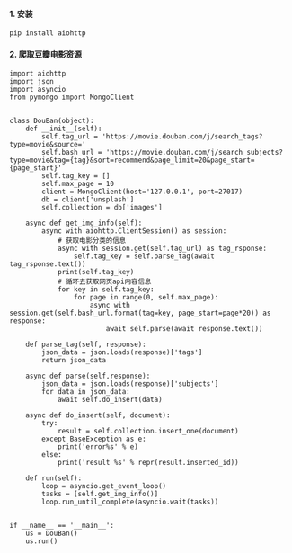 

#### 1. 安装

	pip install aiohttp

#### 2. 爬取豆瓣电影资源

	import aiohttp
	import json
	import asyncio
	from pymongo import MongoClient
	
	
	class DouBan(object):
	    def __init__(self):
	        self.tag_url = 'https://movie.douban.com/j/search_tags?type=movie&source='
	        self.bash_url = 'https://movie.douban.com/j/search_subjects?type=movie&tag={tag}&sort=recommend&page_limit=20&page_start={page_start}'
	        self.tag_key = []
	        self.max_page = 10
	        client = MongoClient(host='127.0.0.1', port=27017)
	        db = client['unsplash']
	        self.collection = db['images']
	
	    async def get_img_info(self):
	        async with aiohttp.ClientSession() as session:
	            # 获取电影分类的信息
	            async with session.get(self.tag_url) as tag_rsponse:
	                self.tag_key = self.parse_tag(await tag_rsponse.text())
	            print(self.tag_key)
	            # 循环去获取网页api内容信息
	            for key in self.tag_key:
	                for page in range(0, self.max_page):
	                    async with session.get(self.bash_url.format(tag=key, page_start=page*20)) as response:
	                        await self.parse(await response.text())
	
	    def parse_tag(self, response):
	        json_data = json.loads(response)['tags']
	        return json_data
	
	    async def parse(self,response):
	        json_data = json.loads(response)['subjects']
	        for data in json_data:
	            await self.do_insert(data)
	
	    async def do_insert(self, document):
	        try:
	            result = self.collection.insert_one(document)
	        except BaseException as e:
	            print('error%s' % e)
	        else:
	            print('result %s' % repr(result.inserted_id))
	
	    def run(self):
	        loop = asyncio.get_event_loop()
	        tasks = [self.get_img_info()]
	        loop.run_until_complete(asyncio.wait(tasks))
	
	
	if __name__ == '__main__':
	    us = DouBan()
	    us.run()
